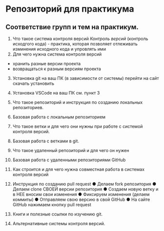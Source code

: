 # Репозиторий для практикума
## Соответствие групп и тем на практикум.

1. Что такое система контроля версий
*Контроль версий* (контроль исходгого кода) - практика, которая позволяет отлеживать изминения исходного кода и упровлять ими
2. Для чего нужна система контроля версий
* хранить разные версии проекта 
* возвращаться к разным версиям проекта 
3. Установка git на ваш ПК (в зависимости от системы)
перейти на сайт скачать установить
4. Установка VSCode на ваш ПК
см. пункт 3
5. Что такое репозиторий и инструкция по созданию локальных репозиториев.
6. Базовая работа с локальным репозиторием
7. Что такое ветки и для чего они нужны при работе с системой контроля версий.
8. Базовая работа с ветками в git.
9. Что такое удаленный репозиторий и для чего он нужен
10. Базовая работа с удаленными репозиториями GitHub
11. Как строится и для чего нужна совместная работа в системах контроля версий
12. Инструкция по созданию pull request
● Делаем fork репозитория
 ● Делаем clone СВОЕЙ версии репозитория
 ● Создаем новую ветку и в НЕЕ вносим свои изменения
 ● Фиксируем изменения (делаем коммиты)
 ● Отправляем свою версию в свой GitHub
 ● На сайте GitHub нажимаем кнопку pull request

13. Книги и полезные ссылки по изучению git.
14. Альтернативные системы контроля версий.
